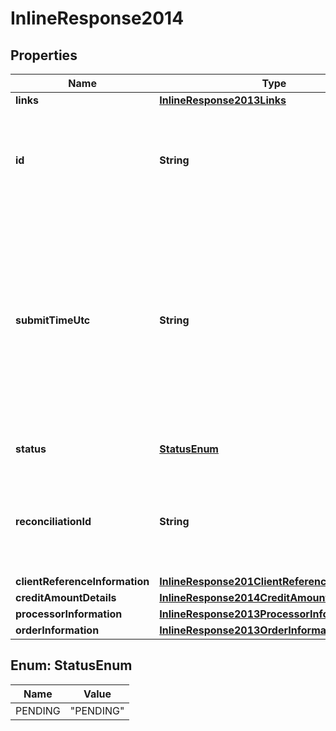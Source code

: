 
# InlineResponse2014

## Properties
Name | Type | Description | Notes
------------ | ------------- | ------------- | -------------
**links** | [**InlineResponse2013Links**](InlineResponse2013Links.md) |  |  [optional]
**id** | **String** | An unique identification number assigned by CyberSource to identify the submitted request. |  [optional]
**submitTimeUtc** | **String** | Time of request in UTC. &#x60;Format: YYYY-MM-DDThh:mm:ssZ&#x60;  Example 2016-08-11T22:47:57Z equals August 11, 2016, at 22:47:57 (10:47:57 p.m.). The T separates the date and the time. The Z indicates UTC.  |  [optional]
**status** | [**StatusEnum**](#StatusEnum) | The status of the submitted transaction. |  [optional]
**reconciliationId** | **String** | The reconciliation id for the submitted transaction. This value is not returned for all processors.  |  [optional]
**clientReferenceInformation** | [**InlineResponse201ClientReferenceInformation**](InlineResponse201ClientReferenceInformation.md) |  |  [optional]
**creditAmountDetails** | [**InlineResponse2014CreditAmountDetails**](InlineResponse2014CreditAmountDetails.md) |  |  [optional]
**processorInformation** | [**InlineResponse2013ProcessorInformation**](InlineResponse2013ProcessorInformation.md) |  |  [optional]
**orderInformation** | [**InlineResponse2013OrderInformation**](InlineResponse2013OrderInformation.md) |  |  [optional]


<a name="StatusEnum"></a>
## Enum: StatusEnum
Name | Value
---- | -----
PENDING | &quot;PENDING&quot;



